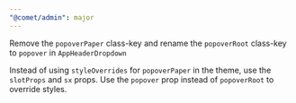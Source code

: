 ```yaml
---
"@comet/admin": major
---
```


Remove the `popoverPaper` class-key and rename the `popoverRoot` class-key to `popover` in `AppHeaderDropdown`

Instead of using `styleOverrides` for `popoverPaper` in the theme, use the `slotProps` and `sx` props.
Use the `popover` prop instead of `popoverRoot` to override styles.
